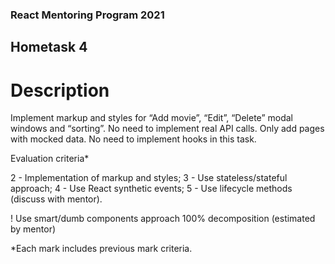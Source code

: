 ### React Mentoring Program 2021

## Hometask 4

# Description

Implement markup and styles for “Add movie”, “Edit”, “Delete” modal windows and “sorting”. No need to implement real API calls. Only add pages with mocked data. No need to implement hooks in this task.

Evaluation criteria*

2 - Implementation of markup and styles;
3 - Use stateless/stateful approach;
4 - Use React synthetic events;
5 - Use lifecycle methods (discuss with mentor).

! Use smart/dumb components approach 100% decomposition (estimated by mentor)

*Each mark includes previous mark criteria.
